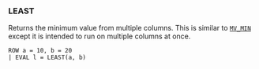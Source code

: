 <!--
This is generated by ESQL’s AbstractFunctionTestCase. Do no edit it. See ../README.md for how to regenerate it.
-->

### LEAST
Returns the minimum value from multiple columns. This is similar to [`MV_MIN`](https://www.elastic.co/docs/reference/elasticsearch/query-languages/esql/functions-operators/mv-functions#esql-mv_min) except it is intended to run on multiple columns at once.

```esql
ROW a = 10, b = 20
| EVAL l = LEAST(a, b)
```
